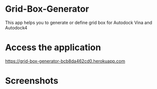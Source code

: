 # Grid-Box-Generator
This app helps you to generate or define grid box for Autodock Vina and Autodock4

# Access the application
https://grid-box-generator-bcb8da462cd0.herokuapp.com

# Screenshots
